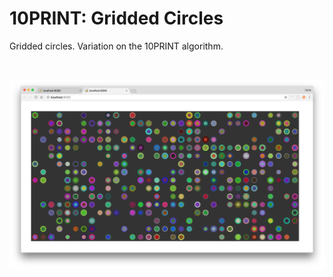 # 10PRINT: Gridded Circles #

Gridded circles. Variation on the 10PRINT algorithm.

</br>
<p align="center">
  <img src="images/screenShot.png"/>
</p>
